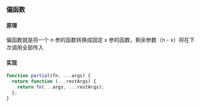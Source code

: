 ### 偏函数

#### 原理

偏函数就是将一个 n 参的函数转换成固定 x 参的函数，剩余参数（n - x）将在下次调用全部传入

#### 实现

```js
function partial(fn, ...args) {
  return function (...restArgs) {
    return fn(...args, ...restArgs);
  };
}
```
